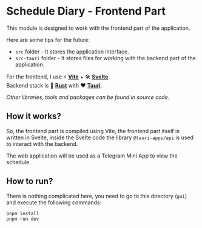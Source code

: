# Schedule Diary - Frontend Part

This module is designed to work with the frontend part of the application.

Here are some tips for the future:

- `src` folder - It stores the application interface.
- `src-tauri` folder - It stores files for working with the backend part of the application.

For the frontend, I use ⚡️ **[Vite](https://vitejs.dev/)** + 🛠️ **[Svelte](https://svelte.dev/)**.<br>
Backend stack is 🦀 **[Rust](https://www.rust-lang.org/)** with ❤️ **[Tauri](https://tauri.app/)**.

_Other libraries, tools and packages can be found in source code._

## How it works?

So, the frontend part is compiled using Vite, the frontend part itself is written in Svelte,
inside the Svelte code the library `@tauri-apps/api` is used to interact with the backend.

The web application will be used as a Telegram Mini App to view the schedule.

## How to run?

There is nothing complicated here, you need to go to this directory (`gui`) and execute the following commands:

```shell
pnpm install
pnpm run dev
```
